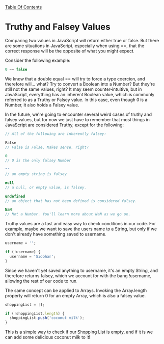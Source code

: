 [Table Of Contents](../../README.md)

# Truthy and Falsey Values

Comparing two values in JavaScript will return either true or false. But there are some situations in JavaScript, especially when using ==, that the correct response will be the opposite of what you might expect.

Consider the following example:

``` javascript
0 == false
```

We know that a double equal == will try to force a type coercion, and therefore will... what? Try to convert a Boolean into a Number? But they're still not the same values, right? It may seem counter-intuitive, but in JavaScript, everything has an inherent Boolean value, which is commonly referred to as a Truthy or Falsey value. In this case, even though 0 is a Number, it also holds a Falsey value.

In the future, we're going to encounter several weird cases of truthy and falsey values, but for now we just have to remember that most things in JavaScript are considered Truthy, except for the following:

``` javascript
// All of the following are inherently falsey:

False
// False is False. Makes sense, right?

0
// 0 is the only falsey Number

""
// an empty string is falsey

null
// a null, or empty value, is falsey.

undefined
// an object that has not been defined is considered falsey.

NaN
// Not a Number. You'll learn more about NaN as we go on.
```

Truthy values are a fast and easy way to check conditions in our code. For example, maybe we want to save the users name to a String, but only if we don't already have something saved to username.

``` javascript
username = '';

if (!username) {
  username = 'Siobhan';
}
```

Since we haven't yet saved anything to username, it's an empty String, and therefore returns falsey, which we account for with the bang !username, allowing the rest of our code to run.

The same concept can be applied to Arrays. Invoking the Array.length property will return 0 for an empty Array, which is also a falsey value.

``` javascript
shoppingList = [];

if (!shoppingList.length) {
  shoppingList.push('coconut milk');
}
```

This is a simple way to check if our Shopping List is empty, and if it is we can add some delicious coconut milk to it!